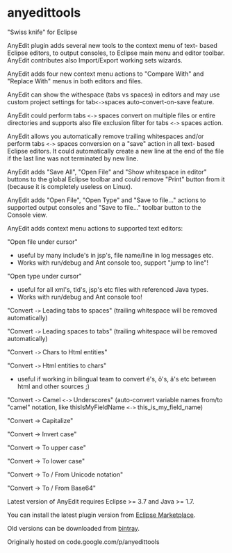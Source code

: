 # anyedittools
"Swiss knife" for Eclipse

AnyEdit plugin adds several new tools to the context menu of text- based Eclipse editors, to output consoles, to Eclipse main menu and editor toolbar. AnyEdit contributes also Import/Export working sets wizards.

AnyEdit adds four new context menu actions to "Compare With" and "Replace With" menus in both editors and files.

AnyEdit can show the withespace (tabs vs spaces) in editors and may use custom project settings for tab`<->`spaces auto-convert-on-save feature.

AnyEdit could perform tabs `<->` spaces convert on multiple files or entire directories and supports also file exclusion filter for tabs `<->` spaces action.

AnyEdit allows you automatically remove trailing whitespaces and/or perform tabs `<->` spaces conversion on a "save" action in all text- based Eclipse editors. It could automatically create a new line at the end of the file if the last line was not terminated by new line.

AnyEdit adds "Save All", "Open File" and "Show whitespace in editor" buttons to the global Eclipse toolbar and could remove "Print" button from it (because it is completely useless on Linux).

AnyEdit adds "Open File", "Open Type" and "Save to file..." actions to supported output consoles and "Save to file..." toolbar button to the Console view.

AnyEdit adds context menu actions to supported text editors:

"Open file under cursor"
- useful by many include's in jsp's, file name/line in log messages etc.
- Works with run/debug and Ant console too, support "jump to line"!

"Open type under cursor"
- useful for all xml's, tld's, jsp's etc files with referenced Java types.
- Works with run/debug and Ant console too!

"Convert `->` Leading tabs to spaces"
(trailing whitespace will be removed automatically)

"Convert `->` Leading spaces to tabs"
(trailing whitespace will be removed automatically)

"Convert `->` Chars to Html entities"

"Convert `->` Html entities to chars"
- useful if working in bilingual team to convert é's, ô's, ä's etc between html and other sources ;)

"Convert `->` Camel `<->` Underscores"
(auto-convert variable names from/to "camel" notation, like
thisIsMyFieldName `<->` this\_is\_my\_field\_name)

"Convert -> Capitalize"

"Convert -> Invert case"

"Convert -> To upper case"

"Convert -> To lower case"

"Convert -> To / From Unicode notation"

"Convert -> To / From Base64"

Latest version of AnyEdit requires Eclipse >= 3.7 and Java >= 1.7.

You can install the latest plugin version from [Eclipse Marketplace](https://marketplace.eclipse.org/content/anyedit-tools).

Old versions can be downloaded from [bintray](https://bintray.com/iloveeclipse/plugins/AnyEdit/view/files).

Originally hosted on code.google.com/p/anyedittools
